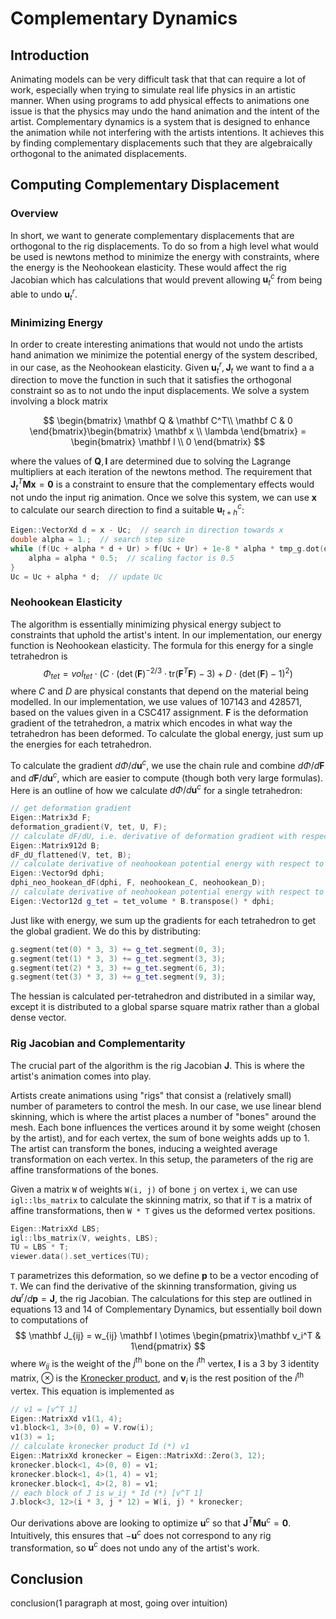 # Complementary Dynamics

## Introduction
Animating models can be very difficult task that that can require a lot of work, especially when trying to simulate real life physics in an artistic manner. When using programs to add physical effects to animations one issue is that the physics may undo the hand animation and the intent of the artist. Complementary dynamics is a system that is designed to enhance the animation while not interfering with the artists intentions. It achieves this by finding complementary displacements such that they are algebraically orthogonal to the animated displacements.
## Computing Complementary Displacement

### Overview

In short, we want to generate complementary displacements that are orthogonal to the rig displacements. To do so from a high level what would be used is newtons method to minimize the energy with constraints, where the energy is the Neohookean elasticity. These would affect the rig Jacobian which has calculations that would prevent allowing $\mathbf u^c_t$ from being able to undo $\mathbf u^r_t$.

### Minimizing Energy

In order to create interesting animations that would not undo the artists hand animation we minimize the potential energy of the system described, in our case, as the Neohookean elasticity. Given $\mathbf u_t^r, \mathbf J_t$ we want to find a a direction to move the function in such that it satisfies the orthogonal constraint so as to not undo the input displacements. We solve a system involving a block matrix

$$
\begin{bmatrix} \mathbf Q & \mathbf C^T\\ \mathbf C & 0 \end{bmatrix}\begin{bmatrix} \mathbf x \\ \lambda \end{bmatrix} = \begin{bmatrix} \mathbf l \\ 0 \end{bmatrix}
$$

where the values of $\mathbf Q, \mathbf l$ are determined due to solving the Lagrange multipliers at each iteration of the newtons method. The requirement that $\mathbf J_t^T \mathbf M \mathbf x = \mathbf 0$ is a constraint to ensure that the complementary effects would not undo the input rig animation. Once we solve this system, we can use $\mathbf x$ to calculate our search direction to find a suitable $\mathbf u_{t+h}^c$:

```c++
Eigen::VectorXd d = x - Uc;  // search in direction towards x
double alpha = 1.;  // search step size
while (f(Uc + alpha * d + Ur) > f(Uc + Ur) + 1e-8 * alpha * tmp_g.dot(d) and alpha > 1e-8) {
    alpha = alpha * 0.5;  // scaling factor is 0.5
}
Uc = Uc + alpha * d;  // update Uc
```


### Neohookean Elasticity

The algorithm is essentially minimizing physical energy subject to constraints that uphold the artist's intent. In our implementation, our energy function is Neohookean elasticity. The formula for this energy for a single tetrahedron is
$$
\Phi_{tet} = vol_{tet} \cdot \left( C \cdot (\det(\mathbf F)^{-2/3}\cdot \text{tr}(\mathbf F^T \mathbf F) - 3) + D \cdot (\det(\mathbf F) - 1)^2 \right)
$$
where $C$ and $D$ are physical constants that depend on the material being modelled. In our implementation, we use values of 107143 and 428571, based on the values given in a CSC417 assignment. $\mathbf F$ is the deformation gradient of the tetrahedron, a matrix which encodes in what way the tetrahedron has been deformed. To calculate the global energy, just sum up the energies for each tetrahedron.

To calculate the gradient $d\Phi/d\mathbf u^c$, we use the chain rule and combine $d\Phi/d\mathbf F$ and $d\mathbf F/d\mathbf u^c$, which are easier to compute (though both very large formulas). Here is an outline of how we calculate $d\Phi/d\mathbf u^c$ for a single tetrahedron:

```c++
// get deformation gradient
Eigen::Matrix3d F;
deformation_gradient(V, tet, U, F);
// calculate dF/dU, i.e. derivative of deformation gradient with respect to displacements
Eigen::Matrix912d B;
dF_dU_flattened(V, tet, B);
// calculate derivative of neohookean potential energy with respect to deformation gradient
Eigen::Vector9d dphi;
dphi_neo_hookean_dF(dphi, F, neohookean_C, neohookean_D);
// calculate derivative of neohookean potential energy with respect to displacements for current tet (chain rule)
Eigen::Vector12d g_tet = tet_volume * B.transpose() * dphi;
```

Just like with energy, we sum up the gradients for each tetrahedron to get the global gradient. We do this by distributing:

```c++
g.segment(tet(0) * 3, 3) += g_tet.segment(0, 3);
g.segment(tet(1) * 3, 3) += g_tet.segment(3, 3);
g.segment(tet(2) * 3, 3) += g_tet.segment(6, 3);
g.segment(tet(3) * 3, 3) += g_tet.segment(9, 3);
```

The hessian is calculated per-tetrahedron and distributed in a similar way, except it is distributed to a global sparse square matrix rather than a global dense vector.

### Rig Jacobian and Complementarity

The crucial part of the algorithm is the rig Jacobian $\mathbf J$. This is where the artist's animation comes into play.

Artists create animations using "rigs" that consist a (relatively small) number of parameters to control the mesh. In our case, we use linear blend skinning, which is where the artist places a number of "bones" around the mesh. Each bone influences the vertices around it by some weight (chosen by the artist), and for each vertex, the sum of bone weights adds up to 1. The artist can transform the bones, inducing a weighted average transformation on each vertex. In this setup, the parameters of the rig are affine transformations of the bones.

Given a matrix `W` of weights `W(i, j)` of bone `j` on vertex `i`, we can use `igl::lbs_matrix` to calculate the skinning matrix, so that if `T` is a matrix of affine transformations, then `W * T` gives us the deformed vertex positions.

```c++
Eigen::MatrixXd LBS;
igl::lbs_matrix(V, weights, LBS);
TU = LBS * T;
viewer.data().set_vertices(TU);
```

`T` parametrizes this deformation, so we define $\mathbf p$ to be a vector encoding of `T`. We can find the derivative of the skinning transformation, giving us $d\mathbf u^r/d\mathbf p = \mathbf J$, the rig Jacobian. The calculations for this step are outlined in equations 13 and 14 of Complementary Dynamics, but essentially boil down to computations of
$$
\mathbf J_{ij} = w_{ij} \mathbf I \otimes \begin{pmatrix}\mathbf v_i^T & 1\end{pmatrix}
$$
where $w_{ij}$ is the weight of the $j^{\text{th}}$ bone on the $i^{\text{th}}$ vertex, $\mathbf I$ is a 3 by 3 identity matrix, $\otimes$ is the [Kronecker product](https://en.wikipedia.org/wiki/Kronecker_product), and $\mathbf v_i$ is the rest position of the $i^{\text{th}}$ vertex. This equation is implemented as

```c++
// v1 = [v^T 1]
Eigen::MatrixXd v1(1, 4);
v1.block<1, 3>(0, 0) = V.row(i);
v1(3) = 1;
// calculate kronecker product Id (*) v1
Eigen::MatrixXd kronecker = Eigen::MatrixXd::Zero(3, 12);
kronecker.block<1, 4>(0, 0) = v1;
kronecker.block<1, 4>(1, 4) = v1;
kronecker.block<1, 4>(2, 8) = v1;
// each block of J is w_ij * Id (*) [v^T 1]
J.block<3, 12>(i * 3, j * 12) = W(i, j) * kronecker;
```

Our derivations above are looking to optimize $\mathbf u^c$ so that $\mathbf J^T \mathbf M \mathbf u^c = \mathbf 0$. Intuitively, this ensures that $-\mathbf u^c$ does not correspond to any rig transformation, so $\mathbf u^c$ does not undo any of the artist's work.

## Conclusion
conclusion(1 paragraph at most, going over intuition)

